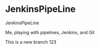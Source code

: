 # JenkinsPipeLine
JenkinsPipeLine

Me, playing with pipelines, Jenkins, and Git

This is a new branch
123
